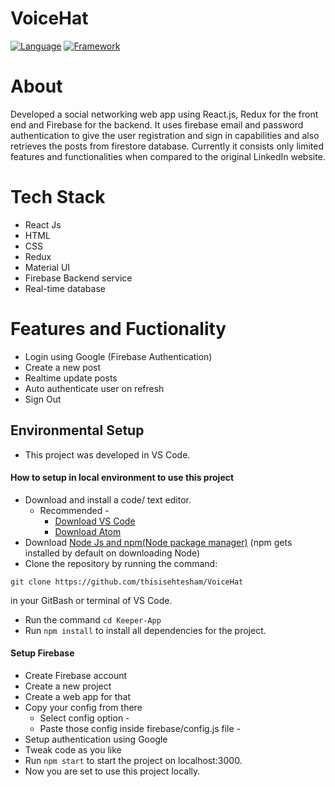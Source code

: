 # VoiceHat
[![Language](https://img.shields.io/badge/Language-Javascript-blue.svg?style=flat)](https://www.javascript.com/)
[![Framework](https://img.shields.io/badge/Framework-Reactjs-brightgreen.svg?style=flat)](https://reactjs.org/)
# About
  Developed a social networking web app using React.js, Redux for the front end and Firebase for the backend. 
It uses firebase email and password authentication to give the user registration and
sign in capabilities and also retrieves the posts from firestore database.
Currently it consists only limited features and
functionalities when compared to the original LinkedIn website.
# Tech Stack
- React Js
- HTML
- CSS
- Redux
- Material UI
- Firebase Backend service
- Real-time database
# Features and Fuctionality
- Login using Google (Firebase Authentication) 
- Create a new post
- Realtime update posts
- Auto authenticate user on refresh
- Sign Out
## Environmental Setup
- This project was developed in VS Code.
#### How to setup in local environment to use this project
- Download and install a code/ text editor.
  - Recommended -
    - [Download VS Code](https://code.visualstudio.com/download)
    - [Download Atom](https://atom.io/)
- Download [Node Js and npm(Node package manager)](https://nodejs.org/en/) (npm gets installed by default on downloading Node)
- Clone the repository by running the command:
```
git clone https://github.com/thisisehtesham/VoiceHat
```
in your GitBash or terminal of VS Code.
- Run the command `cd Keeper-App`
- Run `npm install` to install all dependencies for the project.
#### Setup Firebase
- Create Firebase account
- Create a new project
- Create a web app for that
- Copy your config from there
  - Select config option -
  - Paste those config inside firebase/config.js file -
- Setup authentication using Google
- Tweak code as you like
- Run `npm start` to start the project on localhost:3000.
- Now you are set to use this project locally.

